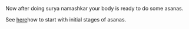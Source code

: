 Now after doing surya namashkar your body is ready to do some asanas.

See [here](http://www.stylecraze.com/articles/5-simple-daily-yoga-exercises-for-good-health/#gref)how to start with initial stages of asanas.

